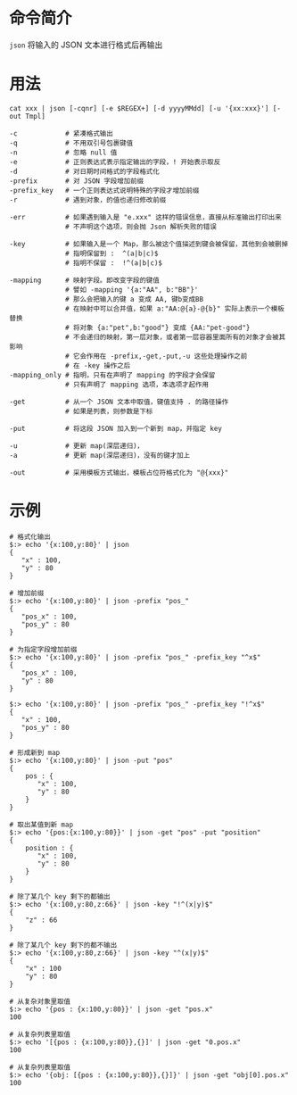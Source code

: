# 命令简介 

`json` 将输入的 JSON 文本进行格式后再输出

# 用法

	cat xxx | json [-cqnr] [-e $REGEX+] [-d yyyyMMdd] [-u '{xx:xxx}'] [-out Tmpl]
	
	-c            # 紧凑格式输出
	-q            # 不用双引号包裹键值
	-n            # 忽略 null 值
	-e            # 正则表达式表示指定输出的字段，! 开始表示取反
	-d            # 对日期时间格式的字段格式化
	-prefix       # 对 JSON 字段增加前缀
	-prefix_key   # 一个正则表达式说明特殊的字段才增加前缀
	-r            # 遇到对象，的值也递归修改前缀
	
	-err          # 如果遇到输入是 "e.xxx" 这样的错误信息，直接从标准输出打印出来
	              # 不声明这个选项，则会抛 Json 解析失败的错误
	
	-key          # 如果输入是一个 Map，那么被这个值描述到键会被保留，其他到会被删掉
	              # 指明保留到 :  ^(a|b|c)$
	              # 指明不保留 :  !^(a|b|c)$
	
	-mapping      # 映射字段。即改变字段的键值
	              # 譬如 -mapping '{a:"AA", b:"BB"}'
	              # 那么会把输入的键 a 变成 AA, 键b变成BB
	              # 在映射中可以合并值，如果 a:"AA:@{a}-@{b}" 实际上表示一个模板替换
	              # 将对象 {a:"pet",b:"good"} 变成 {AA:"pet-good"}
	              # 不会递归的映射，第一层对象，或者第一层容器里面所有的对象才会被其影响
	              # 它会作用在 -prefix,-get,-put,-u 这些处理操作之前
	              # 在 -key 操作之后
    -mapping_only # 指明，只有在声明了 mapping 的字段才会保留
                  # 只有声明了 mapping 选项，本选项才起作用
	
    -get          # 从一个 JSON 文本中取值，键值支持 . 的路径操作
                  # 如果是列表，则参数是下标
                  
    -put          # 将这段 JSON 加入到一个新到 map，并指定 key
                  
    -u            # 更新 map(深层递归)，
    -a            # 更新 map(深层递归)，没有的键才加上
    
    -out          # 采用模板方式输出，模板占位符格式化为 "@{xxx}" 
	
	
# 示例

    # 格式化输出
    $:> echo '{x:100,y:80}' | json
    {
       "x" : 100,
       "y" : 80
    }
    
    # 增加前缀
    $:> echo '{x:100,y:80}' | json -prefix "pos_"
    {
       "pos_x" : 100,
       "pos_y" : 80
    }
    
    # 为指定字段增加前缀
    $:> echo '{x:100,y:80}' | json -prefix "pos_" -prefix_key "^x$"
    {
       "pos_x" : 100,
       "y" : 80
    }
    
    $:> echo '{x:100,y:80}' | json -prefix "pos_" -prefix_key "!^x$"
    {
       "x" : 100,
       "pos_y" : 80
    }
    
    # 形成新到 map
    $:> echo '{x:100,y:80}' | json -put "pos"
    {
        pos : {
           "x" : 100,
           "y" : 80
        }
    }
    
    # 取出某值到新 map
    $:> echo '{pos:{x:100,y:80}}' | json -get "pos" -put "position"
    {
        position : {
           "x" : 100,
           "y" : 80
        }
    }
    
    # 除了某几个 key 剩下的都输出
    $:> echo '{x:100,y:80,z:66}' | json -key "!^(x|y)$"
    {
        "z" : 66
    }
    
    # 除了某几个 key 剩下的都不输出
    $:> echo '{x:100,y:80,z:66}' | json -key "^(x|y)$"
    {
        "x" : 100
        "y" : 80
    }
    
    # 从复杂对象里取值
    $:> echo '{pos : {x:100,y:80}}' | json -get "pos.x"
    100
    
    # 从复杂列表里取值
    $:> echo '[{pos : {x:100,y:80}},{}]' | json -get "0.pos.x"
    100
    
    # 从复杂列表里取值
    $:> echo '{obj: [{pos : {x:100,y:80}},{}]}' | json -get "obj[0].pos.x"
    100
	
